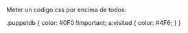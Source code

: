 Meter un codigo css por encima de todos:

.puppetdb {
  color: #0F0 !important;
   a:visited {
     color: #4F6;
   }
}

